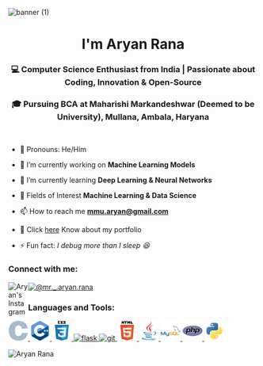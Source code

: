 ![banner (1)](https://user-images.githubusercontent.com/76683598/121713108-1baeb000-cafa-11eb-955e-c970d98952e6.png)

<h1 align="center"> I'm Aryan Rana</h1>

<h3 align="center">💻 Computer Science Enthusiast from India | Passionate about Coding, Innovation & Open-Source</h3>
<h3 align="center">🎓 Pursuing BCA at Maharishi Markandeshwar (Deemed to be University), Mullana, Ambala, Haryana</h3>

<p align="left"> <a href="https://x.com/Mr_Aryan_Rana?s=09" target="blank"><img src="https://img.shields.io/twitter/follow/?logo=twitter&style=for-the-badge" alt="" /></a> </p>

- 👦 Pronouns: He/Him

- 🔭 I’m currently working on **Machine Learning Models**
- 🌱 I’m currently learning **Deep Learning & Neural Networks**
- 🌱 Fields of Interest **Machine Learning & Data Science**

- 📫 How to reach me **[mmu.aryan@gmail.com](mailto:mmu.aryan@gmail.com)**

- 📄 Click [here](https://mr-aryan-rana.netlify.app/) Know about my portfolio

- ⚡ Fun fact: *I debug more than I sleep 😆*

<h3 align="left">Connect with me:</h3>
<p align="left">
<a href="https://www.linkedin.com/in/mr-aryan-rana/" target="blank"><img align="center" src="https://raw.githubusercontent.com/rahuldkjain/github-profile-readme-generator/master/src/images/icons/Social/linked-in-alt.svg" alt="@mr._.aryan.rana" height="30" width="40" /></a>
<a href="https://www.instagram.com/mr._.aryan.rana/?hl=en">
  <img align="left" alt="Aryan's Instagram" width="40px" src="https://raw.githubusercontent.com/hussainweb/hussainweb/main/icons/instagram.png" />
</a>

</p>

<h3 align="left">Languages and Tools:</h3>
<p align="left"> <a href="https://www.cprogramming.com/" target="_blank" rel="noreferrer"> <img src="https://raw.githubusercontent.com/devicons/devicon/master/icons/c/c-original.svg" alt="c" width="40" height="40"/> </a> <a href="https://www.w3schools.com/cpp/" target="_blank" rel="noreferrer"> <img src="https://raw.githubusercontent.com/devicons/devicon/master/icons/cplusplus/cplusplus-original.svg" alt="cplusplus" width="40" height="40"/> </a> <a href="https://www.w3schools.com/css/" target="_blank" rel="noreferrer"> <img src="https://raw.githubusercontent.com/devicons/devicon/master/icons/css3/css3-original-wordmark.svg" alt="css3" width="40" height="40"/> </a> <a href="https://flask.palletsprojects.com/" target="_blank" rel="noreferrer"> <img src="https://flask.palletsprojects.com/en/stable/_images/flask-name.svg" alt="flask" width="40" height="40"/> </a> <a href="https://git-scm.com/" target="_blank" rel="noreferrer"> <img src="https://www.vectorlogo.zone/logos/git-scm/git-scm-icon.svg" alt="git" width="40" height="40"/> </a> <a href="https://www.w3.org/html/" target="_blank" rel="noreferrer"> <img src="https://raw.githubusercontent.com/devicons/devicon/master/icons/html5/html5-original-wordmark.svg" alt="html5" width="40" height="40"/> </a> <a href="https://www.java.com" target="_blank" rel="noreferrer"> <img src="https://raw.githubusercontent.com/devicons/devicon/master/icons/java/java-original.svg" alt="java" width="40" height="40"/> </a> <a href="https://www.mysql.com/" target="_blank" rel="noreferrer"> <img src="https://raw.githubusercontent.com/devicons/devicon/master/icons/mysql/mysql-original-wordmark.svg" alt="mysql" width="40" height="40"/> </a> <a href="https://www.php.net" target="_blank" rel="noreferrer"> <img src="https://raw.githubusercontent.com/devicons/devicon/master/icons/php/php-original.svg" alt="php" width="40" height="40"/> </a> <a href="https://www.python.org" target="_blank" rel="noreferrer"> <img src="https://raw.githubusercontent.com/devicons/devicon/master/icons/python/python-original.svg" alt="python" width="40" height="40"/> </a> </p>

<!--<p><img align="left" src="https://github-readme-stats.vercel.app/api/top-langs?username=mr-aryan-rana&show_icons=true&locale=en&layout=compact" alt="Aryan Rana" /></p>-->

<!--<p>-->
  <img align="center" src="https://github-readme-stats.vercel.app/api/top-langs/?username=mr-aryan-rana&layout=compact&langs_count=8" alt="Aryan Rana" />
</p>
<br>
<br clear="left"/>
